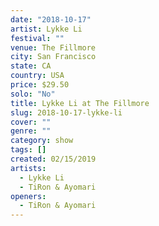 ```yaml
---
date: "2018-10-17"
artist: Lykke Li
festival: ""
venue: The Fillmore
city: San Francisco
state: CA
country: USA
price: $29.50
solo: "No"
title: Lykke Li at The Fillmore
slug: 2018-10-17-lykke-li
cover: ""
genre: ""
category: show
tags: []
created: 02/15/2019
artists:
  - Lykke Li
  - TiRon & Ayomari
openers:
  - TiRon & Ayomari
---
```

